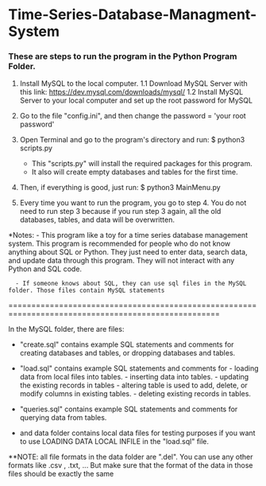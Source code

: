 # Time-Series-Database-Managment-System

### These are steps to run the program in the Python Program Folder.

1. Install MySQL to the local computer.
     1.1 Download MySQL Server with this link: https://dev.mysql.com/downloads/mysql/ 
     1.2 Install MySQL Server to your local computer and set up the root password for MySQL

2. Go to the file "config.ini", and then change the password = 'your root password'

3. Open Terminal and go to the program's directory and run:
     $ python3 scripts.py

	- This "scripts.py" will install the required packages for this program. 
     - It also will create empty databases and tables for the first time.

4. Then, if everything is good, just run:
     $ python3 MainMenu.py

5. Every time you want to run the program, you go to step 4. You do not need to run step 3 because if you run step 3 again, 
all the old databases, tables, and data will be overwritten.


*Notes: - This program like a toy for a time series database management system. This program is recommended for people who do not know anything about
          SQL or Python. They just need to enter data, search data, and update data through this program. They will not interact with any Python
          and SQL code.

      - If someone knows about SQL, they can use sql files in the MySQL folder. Those files contain MySQL statements


====================================================================================================

In the MySQL folder, there are files:
- "create.sql" contains example SQL statements and comments for creating databases and tables, or dropping databases and tables.

- "load.sql" contains example SQL statements and comments for 
		- loading data from local files into tables.
		- inserting data into tables.
		- updating the existing records in tables
		- altering table is used to add, delete, or modify columns in existing tables.
		- deleting existing records in tables.

- "queries.sql" contains example SQL statements and comments for querying data from tables.

- and data folder contains local data files for testing purposes if you want to use LOADING DATA LOCAL INFILE in the "load.sql" file.

**NOTE: all file formats in the data folder are ".del". You can use any other formats like .csv , .txt, ... 
          But make sure that the format of the data in those files should be exactly the same
